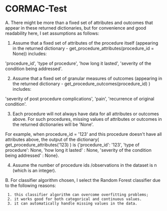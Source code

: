# CORMAC-Test


A. There might be more than a fixed set of attributes and outcomes that appear in these returned dictionaries, but for convenience and good readability here, I set assumptions as follows:


1. Assume that a fixed set of attributes of the procedure itself (appearing in the returned dictionary - get_procedure_attributes(procedure_id = None)) includes:

'procedure_id', 'type of procedure', 'how long it lasted', 'severity of the condition being addressed'.


2. Assume that a fixed set of granular measures of outcomes (appearing in the returned dictionary - get_procedure_outcomes(procedure_id) ) includes:


'severity of post procedure complications', 'pain', 'recurrence of original condition'.


3. Each procedure will not always have data for all attributes or outcomes above. For such procedures, missing values of attributes or outcomes in the returned dictionaries will be 'None'. 

For example, when procedure_id = '123' and this procedure doesn't have all attributes above, the output of the dictionary( get_procedure_attributes('123) ) is {'procedure_id': '123', 'type of procedure': None, 'how long it lasted' : None, 'severity of the condition being addressed' : None}.


4. Assume the number of procedure ids /observations in the dataset is n (which is an integer).


B. For classifier algorithm chosen, I select the Random Forest classifier due to the following reasons:

     1. this classifier algorithm can overcome overfitting problems;
     2. it works good for both categorical and continuous values.
     3. it can automatically handle missing values in the data.
